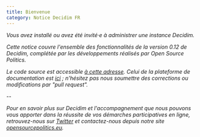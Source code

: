 ```yaml
---
title: Bienvenue
category: Notice Decidim FR
---
```



*Vous avez installé ou avez été invité·e à administrer une instance Decidim.* 

*Cette notice couvre l'ensemble des fonctionnalités de la version 0.12 de Decidim, complétée par les développements réalisés par Open Source Politics.* 

*Le code source est accessible [à cette adresse](https://github.com/OpenSourcePolitics/decidim).  Celui de la plateforme de documentation est [ici](https://github.com/OpenSourcePolitics/docs-admin-decidim) ; n'hésitez pas nous soumettre des corrections ou modifications par "pull request".*

--

*Pour en savoir plus sur Decidim et l'accompagnement que nous pouvons vous apporter dans la réussite de vos démarches participatives en ligne, retrouvez-nous sur [Twitter](https://twitter.com/OpenSourcePol) et contactez-nous depuis notre site [opensourcepolitics.eu](http://www.opensourcepolitics.eu/).*